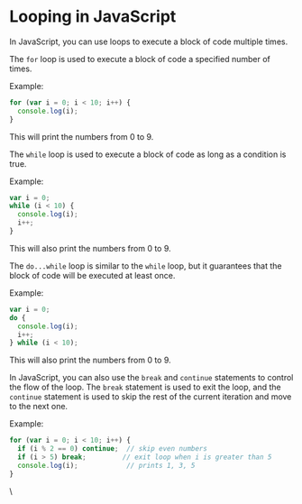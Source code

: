 # Looping in JavaScript

In JavaScript, you can use loops to execute a block of code multiple times.

The `for` loop is used to execute a block of code a specified number of times.

Example:

```javascript
for (var i = 0; i < 10; i++) {
  console.log(i);
}
```

This will print the numbers from 0 to 9.

The `while` loop is used to execute a block of code as long as a condition is true.

Example:

```javascript
var i = 0;
while (i < 10) {
  console.log(i);
  i++;
}
```

This will also print the numbers from 0 to 9.

The `do...while` loop is similar to the `while` loop, but it guarantees that the block of code will be executed at least once.

Example:

```javascript
var i = 0;
do {
  console.log(i);
  i++;
} while (i < 10);
```

This will also print the numbers from 0 to 9.

In JavaScript, you can also use the `break` and `continue` statements to control the flow of the loop. The `break` statement is used to exit the loop, and the `continue` statement is used to skip the rest of the current iteration and move to the next one.

Example:

```javascript
for (var i = 0; i < 10; i++) {
  if (i % 2 == 0) continue;  // skip even numbers
  if (i > 5) break;         // exit loop when i is greater than 5
  console.log(i);            // prints 1, 3, 5
}
```

\
